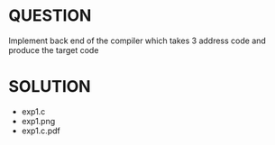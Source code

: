 # QUESTION
Implement back end of the compiler which takes 3 address code and produce the target code

# SOLUTION
- exp1.c
- exp1.png
- exp1.c.pdf
